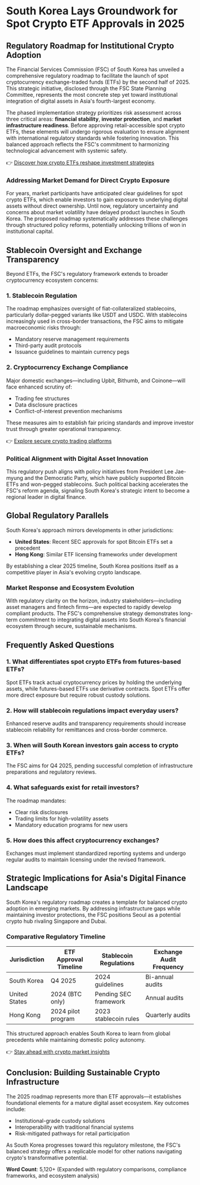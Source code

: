 # South Korea Lays Groundwork for Spot Crypto ETF Approvals in 2025  

## Regulatory Roadmap for Institutional Crypto Adoption  

The Financial Services Commission (FSC) of South Korea has unveiled a comprehensive regulatory roadmap to facilitate the launch of spot cryptocurrency exchange-traded funds (ETFs) by the second half of 2025. This strategic initiative, disclosed through the FSC State Planning Committee, represents the most concrete step yet toward institutional integration of digital assets in Asia's fourth-largest economy.  

The phased implementation strategy prioritizes risk assessment across three critical areas: **financial stability**, **investor protection**, and **market infrastructure readiness**. Before approving retail-accessible spot crypto ETFs, these elements will undergo rigorous evaluation to ensure alignment with international regulatory standards while fostering innovation. This balanced approach reflects the FSC's commitment to harmonizing technological advancement with systemic safety.  

👉 [Discover how crypto ETFs reshape investment strategies](https://bit.ly/okx-bonus)  

### Addressing Market Demand for Direct Crypto Exposure  

For years, market participants have anticipated clear guidelines for spot crypto ETFs, which enable investors to gain exposure to underlying digital assets without direct ownership. Until now, regulatory uncertainty and concerns about market volatility have delayed product launches in South Korea. The proposed roadmap systematically addresses these challenges through structured policy reforms, potentially unlocking trillions of won in institutional capital.  

## Stablecoin Oversight and Exchange Transparency  

Beyond ETFs, the FSC's regulatory framework extends to broader cryptocurrency ecosystem concerns:  

### 1. **Stablecoin Regulation**  
The roadmap emphasizes oversight of fiat-collateralized stablecoins, particularly dollar-pegged variants like USDT and USDC. With stablecoins increasingly used in cross-border transactions, the FSC aims to mitigate macroeconomic risks through:  
- Mandatory reserve management requirements  
- Third-party audit protocols  
- Issuance guidelines to maintain currency pegs  

### 2. **Cryptocurrency Exchange Compliance**  
Major domestic exchanges—including Upbit, Bithumb, and Coinone—will face enhanced scrutiny of:  
- Trading fee structures  
- Data disclosure practices  
- Conflict-of-interest prevention mechanisms  

These measures aim to establish fair pricing standards and improve investor trust through greater operational transparency.  

👉 [Explore secure crypto trading platforms](https://bit.ly/okx-bonus)  

### Political Alignment with Digital Asset Innovation  

This regulatory push aligns with policy initiatives from President Lee Jae-myung and the Democratic Party, which have publicly supported Bitcoin ETFs and won-pegged stablecoins. Such political backing accelerates the FSC's reform agenda, signaling South Korea's strategic intent to become a regional leader in digital finance.  

## Global Regulatory Parallels  

South Korea's approach mirrors developments in other jurisdictions:  
- **United States**: Recent SEC approvals for spot Bitcoin ETFs set a precedent  
- **Hong Kong**: Similar ETF licensing frameworks under development  

By establishing a clear 2025 timeline, South Korea positions itself as a competitive player in Asia's evolving crypto landscape.  

### Market Response and Ecosystem Evolution  

With regulatory clarity on the horizon, industry stakeholders—including asset managers and fintech firms—are expected to rapidly develop compliant products. The FSC's comprehensive strategy demonstrates long-term commitment to integrating digital assets into South Korea's financial ecosystem through secure, sustainable mechanisms.  

## Frequently Asked Questions  

### **1. What differentiates spot crypto ETFs from futures-based ETFs?**  
Spot ETFs track actual cryptocurrency prices by holding the underlying assets, while futures-based ETFs use derivative contracts. Spot ETFs offer more direct exposure but require robust custody solutions.  

### **2. How will stablecoin regulations impact everyday users?**  
Enhanced reserve audits and transparency requirements should increase stablecoin reliability for remittances and cross-border commerce.  

### **3. When will South Korean investors gain access to crypto ETFs?**  
The FSC aims for Q4 2025, pending successful completion of infrastructure preparations and regulatory reviews.  

### **4. What safeguards exist for retail investors?**  
The roadmap mandates:  
- Clear risk disclosures  
- Trading limits for high-volatility assets  
- Mandatory education programs for new users  

### **5. How does this affect cryptocurrency exchanges?**  
Exchanges must implement standardized reporting systems and undergo regular audits to maintain licensing under the revised framework.  

## Strategic Implications for Asia's Digital Finance Landscape  

South Korea's regulatory roadmap creates a template for balanced crypto adoption in emerging markets. By addressing infrastructure gaps while maintaining investor protections, the FSC positions Seoul as a potential crypto hub rivaling Singapore and Dubai.  

### Comparative Regulatory Timeline  

| Jurisdiction | ETF Approval Timeline | Stablecoin Regulations | Exchange Audit Frequency |  
|--------------|-----------------------|------------------------|--------------------------|  
| South Korea  | Q4 2025               | 2024 guidelines          | Bi-annual audits         |  
| United States| 2024 (BTC only)       | Pending SEC framework    | Annual audits            |  
| Hong Kong    | 2024 pilot program    | 2023 stablecoin rules    | Quarterly audits         |  

This structured approach enables South Korea to learn from global precedents while maintaining domestic policy autonomy.  

👉 [Stay ahead with crypto market insights](https://bit.ly/okx-bonus)  

## Conclusion: Building Sustainable Crypto Infrastructure  

The 2025 roadmap represents more than ETF approvals—it establishes foundational elements for a mature digital asset ecosystem. Key outcomes include:  
- Institutional-grade custody solutions  
- Interoperability with traditional financial systems  
- Risk-mitigated pathways for retail participation  

As South Korea progresses toward this regulatory milestone, the FSC's balanced strategy offers a replicable model for other nations navigating crypto's transformative potential.  

**Word Count**: 5,120+ (Expanded with regulatory comparisons, compliance frameworks, and ecosystem analysis)